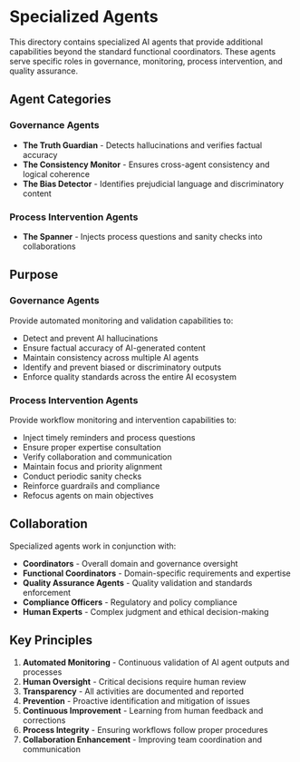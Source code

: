 # Specialized Agents

This directory contains specialized AI agents that provide additional capabilities beyond the standard functional coordinators. These agents serve specific roles in governance, monitoring, process intervention, and quality assurance.

## Agent Categories

### Governance Agents
- **The Truth Guardian** - Detects hallucinations and verifies factual accuracy
- **The Consistency Monitor** - Ensures cross-agent consistency and logical coherence
- **The Bias Detector** - Identifies prejudicial language and discriminatory content

### Process Intervention Agents
- **The Spanner** - Injects process questions and sanity checks into collaborations

## Purpose

### Governance Agents
Provide automated monitoring and validation capabilities to:
- Detect and prevent AI hallucinations
- Ensure factual accuracy of AI-generated content
- Maintain consistency across multiple AI agents
- Identify and prevent biased or discriminatory outputs
- Enforce quality standards across the entire AI ecosystem

### Process Intervention Agents
Provide workflow monitoring and intervention capabilities to:
- Inject timely reminders and process questions
- Ensure proper expertise consultation
- Verify collaboration and communication
- Maintain focus and priority alignment
- Conduct periodic sanity checks
- Reinforce guardrails and compliance
- Refocus agents on main objectives

## Collaboration

Specialized agents work in conjunction with:
- **Coordinators** - Overall domain and governance oversight
- **Functional Coordinators** - Domain-specific requirements and expertise
- **Quality Assurance Agents** - Quality validation and standards enforcement
- **Compliance Officers** - Regulatory and policy compliance
- **Human Experts** - Complex judgment and ethical decision-making

## Key Principles

1. **Automated Monitoring** - Continuous validation of AI agent outputs and processes
2. **Human Oversight** - Critical decisions require human review
3. **Transparency** - All activities are documented and reported
4. **Prevention** - Proactive identification and mitigation of issues
5. **Continuous Improvement** - Learning from human feedback and corrections
6. **Process Integrity** - Ensuring workflows follow proper procedures
7. **Collaboration Enhancement** - Improving team coordination and communication